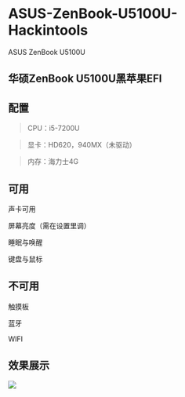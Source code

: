 # ASUS-ZenBook-U5100U-Hackintools
ASUS ZenBook U5100U

## 华硕ZenBook U5100U黑苹果EFI

## 配置
 > CPU：i5-7200U

 > 显卡：HD620，940MX（未驱动）

 > 内存：海力士4G

## 可用
 声卡可用

 屏幕亮度（需在设置里调）

 睡眠与唤醒

 键盘与鼠标

## 不可用
 触摸板
 
 蓝牙
 
 WIFI

## 效果展示
![](https://github.com/Bztiks/ASUS-ZenBook-UX510UQ-Hackintools/blob/Bztik/QQ%E5%9B%BE%E7%89%8720220701215006.jpg)
